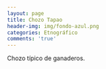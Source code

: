 ```yaml
---
layout: page
title: Chozo Tapao
header-img: img/fondo-azul.png
categories: Etnográfico
comments: 'true'
---
```



Chozo típico de ganaderos.

<div class="photos">
</div>
